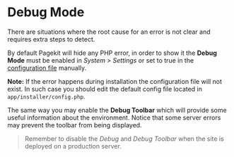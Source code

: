 # Debug Mode
<p class="uk-article-lead">There are situations where the root cause for an error is not clear and requires extra steps to detect.</p>

By default Pagekit will hide any PHP error, in order to show it the **Debug Mode** must be enabled in _System > Settings_ or set to true in the [configuration file](getting-started/configuration-file.md) manually.

**Note:** If the error happens during installation the configuration file will not exist. In such case you should edit the default config file located in `app/installer/config.php`.

The same way you may enable the **Debug Toolbar** which will provide some useful information about the environment. Notice that some server errors may prevent the toolbar from being displayed.

> Remember to disable the _Debug_ and _Debug Toolbar_ when the site is deployed on a production server.

